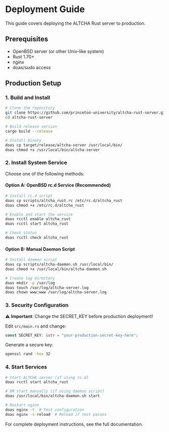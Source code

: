 # Deployment Guide

This guide covers deploying the ALTCHA Rust server to production.

## Prerequisites

- OpenBSD server (or other Unix-like system)
- Rust 1.70+
- nginx
- doas/sudo access

## Production Setup

### 1. Build and Install

```bash
# Clone the repository
git clone https://github.com/princeton-university/altcha-rust-server.git
cd altcha-rust-server

# Build release version
cargo build --release

# Install binary
doas cp target/release/altcha-server /usr/local/bin/
doas chmod +x /usr/local/bin/altcha-server
```

### 2. Install System Service

Choose one of the following methods:

#### Option A: OpenBSD rc.d Service (Recommended)

```bash
# Install rc.d script
doas cp scripts/altcha_rust.rc /etc/rc.d/altcha_rust
doas chmod +x /etc/rc.d/altcha_rust

# Enable and start the service
doas rcctl enable altcha_rust
doas rcctl start altcha_rust

# Check status
doas rcctl check altcha_rust
```

#### Option B: Manual Daemon Script

```bash
# Install daemon script
doas cp scripts/altcha-daemon.sh /usr/local/bin/
doas chmod +x /usr/local/bin/altcha-daemon.sh

# Create log directory
doas mkdir -p /var/log
doas touch /var/log/altcha-server.log
doas chown www:www /var/log/altcha-server.log
```

### 3. Security Configuration

⚠️ **Important**: Change the SECRET_KEY before production deployment!

Edit `src/main.rs` and change:
```rust
const SECRET_KEY: &str = "your-production-secret-key-here";
```

Generate a secure key:
```bash
openssl rand -hex 32
```

### 4. Start Services

```bash
# Start ALTCHA server (if using rc.d)
doas rcctl start altcha_rust

# OR start manually (if using daemon script)
doas /usr/local/bin/altcha-daemon.sh start

# Restart nginx
doas nginx -t  # Test configuration
doas nginx -s reload  # Reload if test passes
```

For complete deployment instructions, see the full documentation.
